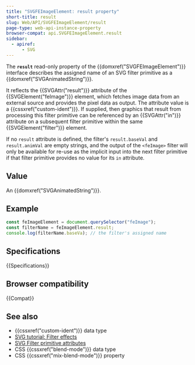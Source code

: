 ```yaml
---
title: "SVGFEImageElement: result property"
short-title: result
slug: Web/API/SVGFEImageElement/result
page-type: web-api-instance-property
browser-compat: api.SVGFEImageElement.result
sidebar:
  - apiref:
      - SVG
---
```


The **`result`** read-only property of the {{domxref("SVGFEImageElement")}} interface describes the assigned name of an SVG filter primitive as a {{domxref("SVGAnimatedString")}}.

It reflects the {{SVGAttr("result")}} attribute of the {{SVGElement("feImage")}} element, which fetches image data from an external source and provides the pixel data as output. The attribute value is a {{cssxref("custom-ident")}}. If supplied, then graphics that result from processing this filter primitive can be referenced by an {{SVGAttr("in")}} attribute on a subsequent filter primitive within the same {{SVGElement("filter")}} element.

If no `result` attribute is defined, the filter's `result.baseVal` and `result.animVal` are empty strings, and the output of the `<feImage>` filter will only be available for re-use as the implicit input into the next filter primitive if that filter primitive provides no value for its `in` attribute.

## Value

An {{domxref("SVGAnimatedString")}}.

## Example

```js
const feImageElement = document.querySelector("feImage");
const filterName = feImageElement.result;
console.log(filterName.baseVa); // the filter's assigned name
```

## Specifications

{{Specifications}}

## Browser compatibility

{{Compat}}

## See also

- {{cssxref("custom-ident")}} data type
- [SVG tutorial: Filter effects](/en-US/docs/Web/SVG/Tutorials/SVG_from_scratch/Filter_effects)
- [SVG Filter primitive attributes](/en-US/docs/Web/SVG/Reference/Attribute#filters_attributes)
- CSS {{cssxref("blend-mode")}} data type
- CSS {{cssxref("mix-blend-mode")}} property
